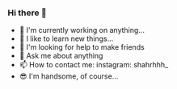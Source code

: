 ### Hi there 👋

- 🔭 I'm currently working on anything...
- 🌱 I like to learn new things...
- 🤔 I'm looking for help to make friends
- 💬 Ask me about anything
- 📫 How to contact me: instagram: shahrhhh_
- 😎 I'm handsome, of course...
